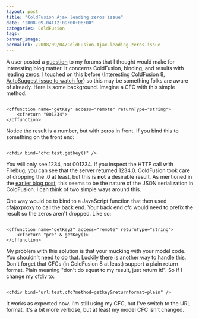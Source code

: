 ```yaml
---
layout: post
title: "ColdFusion Ajax leading zeros issue"
date: "2008-09-04T12:09:00+06:00"
categories: ColdFusion 
tags: 
banner_image: 
permalink: /2008/09/04/ColdFusion-Ajax-leading-zeros-issue
---
```


A user posted a <a href="http://www.raymondcamden.com/forums/messages.cfm?threadid=2DFAB65D-19B9-E658-9D259B4BEB23A161&#top">question</a> to my forums that I thought would make for interesting blog matter. It concerns ColdFusion, binding, and results with leading zeros. I touched on this before (<a href="http://www.coldfusionjedi.com/index.cfm/2008/3/17/Interesting-ColdFusion-8-AutoSuggest-issue-to-watch-for">Interesting ColdFusion 8, AutoSuggest issue to watch for</a>) so this may be something folks are aware of already. Here is some background. Imagine a CFC with this simple method:
<!--more-->
<code>
&lt;cffunction name="getKey" access="remote" returnType="string"&gt;
	&lt;cfreturn "001234"&gt;
&lt;/cffunction&gt;
</code>

Notice the result is a number, but with zeros in front. If you bind this to something on the front end:

<code>
&lt;cfdiv bind="cfc:test.getkey()" /&gt;
</code>

You will only see 1234, not 001234. If you inspect the HTTP call with Firebug, you can see that the server returned 1234.0. ColdFusion took care of dropping the .0 at least, but this is <b>not</b> a desirable result. As mentioned in the <a href="http://www.coldfusionjedi.com/index.cfm/2008/3/17/Interesting-ColdFusion-8-AutoSuggest-issue-to-watch-for">earlier blog post</a>, this seems to be the nature of the JSON serialization in ColdFusion. I can think of two simple ways around this.

One way would be to bind to a JavaScript function that then used cfajaxproxy to call the back end. Your back end cfc would need to prefix the result so the zeros aren't dropped. Like so:

<code>
&lt;cffunction name="getKey2" access="remote" returnType="string"&gt;
	&lt;cfreturn "pre" & getKey()&gt;
&lt;/cffunction&gt;
</code>

My problem with this solution is that your mucking with your model code. You shouldn't need to do that. Luckily there is another way to handle this. Don't forget that CFCs (in ColdFusion 8 at least) support a plain return format. Plain meaning "don't do squat to my result, just return it!". So if I change my cfdiv to:

<code>
&lt;cfdiv bind="url:test.cfc?method=getkey&returnformat=plain" /&gt;
</code>

It works as expected now. I'm still using my CFC, but I've switch to the URL format. It's a bit more verbose, but at least my model CFC isn't changed.